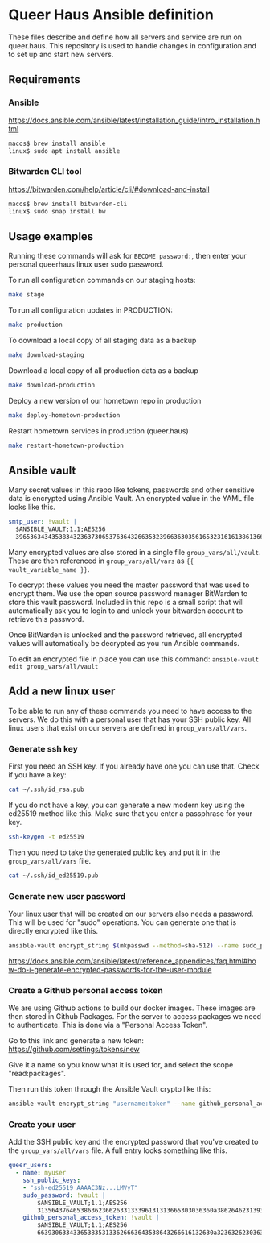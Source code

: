 # Queer Haus Ansible definition
These files describe and define how all servers and service are run on queer.haus. This repository is used to handle changes in configuration and to set up and start new servers.

## Requirements

### Ansible 
https://docs.ansible.com/ansible/latest/installation_guide/intro_installation.html

```bash
macos$ brew install ansible
linux$ sudo apt install ansible
```

### Bitwarden CLI tool 
https://bitwarden.com/help/article/cli/#download-and-install

```bash
macos$ brew install bitwarden-cli
linux$ sudo snap install bw
```


## Usage examples
Running these commands will ask for `BECOME password:`, then enter your personal queerhaus linux user sudo password.

To run all configuration commands on our staging hosts:
```bash
make stage
```

To run all configuration updates in PRODUCTION:
```bash
make production
```

To download a local copy of all staging data as a backup
```bash
make download-staging
```

Download a local copy of all production data as a backup
```bash
make download-production
```

Deploy a new version of our hometown repo in production
```bash
make deploy-hometown-production
```

Restart hometown services in production (queer.haus)
```bash
make restart-hometown-production
```


## Ansible vault
Many secret values in this repo like tokens, passwords and other sensitive data is encrypted using Ansible Vault. An encrypted value in the YAML file looks like this.

```yaml
smtp_user: !vault |
  $ANSIBLE_VAULT;1.1;AES256
  39653634343538343236373065376364326635323966363035616532316161386136626566366262
```

Many encrypted values are also stored in a single file `group_vars/all/vault`. These are then referenced in `group_vars/all/vars` as `{{ vault_variable_name }}`.

To decrypt these values you need the master password that was used to encrypt them. We use the open source password manager BitWarden to store this vault password. Included in this repo is a small script that will automatically ask you to login to and unlock your bitwarden account to retrieve this password.

Once BitWarden is unlocked and the password retrieved, all encrypted values will automatically be decrypted as you run Ansible commands.

To edit an encrypted file in place you can use this command: `ansible-vault edit group_vars/all/vault`


## Add a new linux user
To be able to run any of these commands you need to have access to the servers. We do this with a personal user that has your SSH public key. All linux users that exist on our servers are defined in `group_vars/all/vars`.

### Generate ssh key
First you need an SSH key. If you already have one you can use that. Check if you have a key:
```bash
cat ~/.ssh/id_rsa.pub
```

If you do not have a key, you can generate a new modern key using the ed25519 method like this. Make sure that you enter a passphrase for your key.
```bash
ssh-keygen -t ed25519
```

Then you need to take the generated public key and put it in the `group_vars/all/vars` file.
```bash
cat ~/.ssh/id_ed25519.pub
```

### Generate new user password
Your linux user that will be created on our servers also needs a password. This will be used for "sudo" operations. You can generate one that is directly encrypted like this. 
```bash
ansible-vault encrypt_string $(mkpasswd --method=sha-512) --name sudo_password
```
https://docs.ansible.com/ansible/latest/reference_appendices/faq.html#how-do-i-generate-encrypted-passwords-for-the-user-module

### Create a Github personal access token
We are using Github actions to build our docker images. These images are then stored in Github Packages. For the server to access packages we need to authenticate. This is done via a "Personal Access Token".

Go to this link and generate a new token: https://github.com/settings/tokens/new

Give it a name so you know what it is used for, and select the scope "read:packages".

Then run this token through the Ansible Vault crypto like this:
```bash
ansible-vault encrypt_string "username:token" --name github_personal_access_token
```

### Create your user
Add the SSH public key and the encrypted password that you've created to the `group_vars/all/vars` file. A full entry looks something like this.

```yaml
queer_users:
  - name: myuser
    ssh_public_keys:
    - "ssh-ed25519 AAAAC3Nz...LMVyT"
    sudo_password: !vault |
        $ANSIBLE_VAULT;1.1;AES256
        3135643764653863623662633133396131313665303036360a386264623139336238386337336462
    github_personal_access_token: !vault |
        $ANSIBLE_VAULT;1.1;AES256
        6639306334336538353133626663643538643266616132630a323632623036343132356630313530
```
